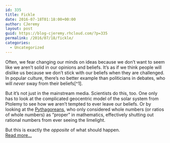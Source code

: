 ```yaml
---
id: 335
title: Fickle
date: 2016-07-18T01:18:00+00:00
author: CJeremy
layout: post
guid: https://blog-cjeremy.rhcloud.com/?p=335
permalink: /2016/07/18/fickle/
categories:
  - Uncategorized
---
```

Often, we fear changing our minds on ideas because we don&#8217;t want to seem like we aren&#8217;t solid in our opinions and beliefs. It&#8217;s as if we think people will dislike us because we don&#8217;t stick with our beliefs when they are challenged. In popular culture, there&#8217;s no better example than politicians in debates, who will _never_ sway from their beliefs[^1].

But it&#8217;s not just in the mainstream media. Scientists do this, too. One only has to look at the complicated geocentric model of the solar system from Ptolemy to see how we aren&#8217;t tempted to ever leave our beliefs. Or by looking at the [Pythagoreans](http://nautil.us/blog/how-a-mathematical-superstition-stultified-algebra-for-over-a-thousand-years), who only considered whole numbers (or ratios of whole numbers) as &#8220;proper&#8221; in mathematics, effectively shutting out rational numbers from ever seeing the limelight.

But this is exactly the _opposite_ of what should happen. <span class="post-teaser-more">&nbsp;<br /><a href="http://blog-cjeremy.rhcloud.com/2016/07/18/fickle/" title="Permanent Link: Fickle" rel="bookmark">Read more...</br></span></p>